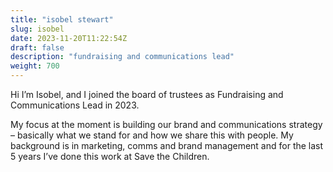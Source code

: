 ```yaml
---
title: "isobel stewart"
slug: isobel
date: 2023-11-20T11:22:54Z
draft: false
description: "fundraising and communications lead"
weight: 700
---
```

Hi I’m Isobel, and I joined the board of trustees as Fundraising and Communications Lead in 2023.

My focus at the moment is building our brand and communications strategy – basically what we stand for and how we share this with people. My background is in marketing, comms and brand management and for the last 5 years I’ve done this work at Save the Children.
